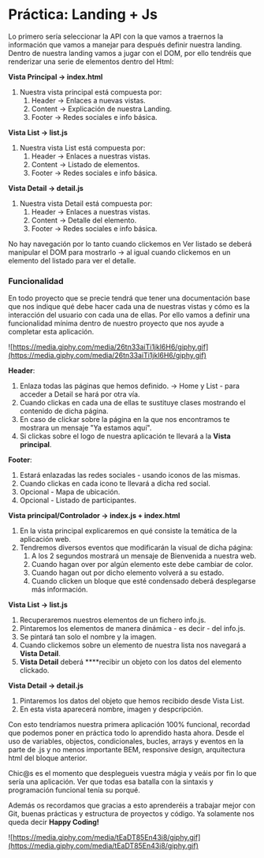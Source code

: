 # Práctica: Landing + Js

Lo primero sería seleccionar la API con la que vamos a traernos la información que vamos a manejar para después definir nuestra landing. Dentro de nuestra landing vamos a jugar con el DOM, por ello tendréis que renderizar una serie de elementos dentro del Html:

**Vista Principal → index.html**

1. Nuestra vista principal está compuesta por:
    1. Header → Enlaces a nuevas vistas.
    2. Content → Explicación de nuestra Landing.
    3. Footer → Redes sociales e info básica.
    

**Vista List → list.js**

1. Nuestra vista List está compuesta por:
    1. Header → Enlaces a nuestras vistas.
    2. Content → Listado de elementos.
    3. Footer → Redes sociales e info básica.

**Vista Detail → detail.js**

1. Nuestra vista Detail está compuesta por:
    1. Header → Enlaces a nuestras vistas.
    2. Content → Detalle del elemento.
    3. Footer → Redes sociales e info básica.

No hay navegación por lo tanto cuando clickemos en Ver listado se deberá manipular el DOM para mostrarlo → al igual cuando clickemos en un elemento del listado para ver el detalle.

### Funcionalidad

En todo proyecto que se precie tendrá que tener una documentación base que nos indique qué debe hacer cada una de nuestras vistas y cómo es la interacción del usuario con cada una de ellas. Por ello vamos a definir una funcionalidad mínima dentro de nuestro proyecto que nos ayude a completar esta aplicación.

![https://media.giphy.com/media/26tn33aiTi1jkl6H6/giphy.gif](https://media.giphy.com/media/26tn33aiTi1jkl6H6/giphy.gif)

**Header**:

1. Enlaza todas las páginas que hemos definido. → Home y List - para acceder a Detail se hará por otra vía. 
2. Cuando clickas en cada una de ellas te sustituye clases mostrando el contenido de dicha página.
3. En caso de clickar sobre la página en la que nos encontramos te mostrara un mensaje "Ya estamos aquí".
4. Si clickas sobre el logo de nuestra aplicación te llevará a la **Vista principal**.

**Footer**:

1. Estará enlazadas las redes sociales - usando iconos de las mismas.
2. Cuando clickas en cada icono te llevará a dicha red social.
3. Opcional - Mapa de ubicación.
4. Opcional - Listado de participantes.

**Vista principal/Controlador → index.js + index.html**

1. En la vista principal explicaremos en qué consiste la temática de la aplicación web.
2. Tendremos diversos eventos que modificarán la visual de dicha página:
    1. A los 2 segundos mostrará un mensaje de Bienvenida a nuestra web.
    2. Cuando hagan over por algún elemento este debe cambiar de color.
    3. Cuando hagan out por dicho elemento volverá a su estado.
    4. Cuando clicken un bloque que esté condensado deberá desplegarse más información.

**Vista List → list.js**

1. Recuperaremos nuestros elementos de un fichero info.js.
2. Pintaremos los elementos de manera dinámica - es decir - del info.js.
3. Se pintará tan solo el nombre y la imagen.
4. Cuando clickemos sobre un elemento de nuestra lista nos navegará a **Vista Detail**.
5. **Vista Detail** deberá ****recibir un objeto con los datos del elemento clickado.

**Vista Detail → detail.js**

1. Pintaremos los datos del objeto que hemos recibido desde Vista List.
2. En esta vista aparecerá nombre, imagen y despcripción.

Con esto tendríamos nuestra primera aplicación 100% funcional, recordad que podemos poner en práctica todo lo aprendido hasta ahora. Desde el uso de variables, objectos, condicionales, bucles, arrays y eventos en la parte de .js y no menos importante BEM, responsive design, arquitectura html del bloque anterior.

Chic@s es el momento que desplegueis vuestra mágia y veáis por fin lo que sería una aplicación. Ver que todas esa batalla con la sintaxis y programación funcional tenía su porqué. 

Además os recordamos que gracias a esto aprenderéis a trabajar mejor con Git, buenas prácticas y estructura de proyectos y código. Ya solamente nos queda decir **Happy Coding!** 

![https://media.giphy.com/media/tEaDT85En43i8/giphy.gif](https://media.giphy.com/media/tEaDT85En43i8/giphy.gif)